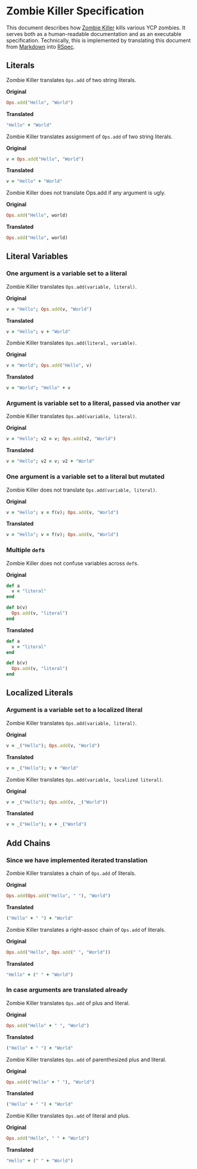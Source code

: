 Zombie Killer Specification
===========================

This document describes how [Zombie
Killer](https://github.com/yast/zombie-killer) kills various YCP zombies. It
serves both as a human-readable documentation and as an executable
specification. Technically, this is implemented by translating this document
from [Markdown](http://daringfireball.net/projects/markdown/) into
[RSpec](http://rspec.info/).

Literals
--------

Zombie Killer translates `Ops.add` of two string literals.

**Original**

```ruby
Ops.add("Hello", "World")
```

**Translated**

```ruby
"Hello" + "World"
```

Zombie Killer translates assignment of `Ops.add` of two string literals.

**Original**

```ruby
v = Ops.add("Hello", "World")
```

**Translated**

```ruby
v = "Hello" + "World"
```

Zombie Killer does not translate Ops.add if any argument is ugly.

**Original**

```ruby
Ops.add("Hello", world)
```

**Translated**

```ruby
Ops.add("Hello", world)
```

Literal Variables
-----------------

### One argument is a variable set to a literal

Zombie Killer translates `Ops.add(variable, literal)`.

**Original**

```ruby
v = "Hello"; Ops.add(v, "World")
```

**Translated**

```ruby
v = "Hello"; v + "World"
```

Zombie Killer translates `Ops.add(literal, variable)`.

**Original**

```ruby
v = "World"; Ops.add("Hello", v)
```

**Translated**

```ruby
v = "World"; "Hello" + v
```

### Argument is variable set to a literal, passed via another var

Zombie Killer translates `Ops.add(variable, literal)`.

**Original**

```ruby
v = "Hello"; v2 = v; Ops.add(v2, "World")
```

**Translated**

```ruby
v = "Hello"; v2 = v; v2 + "World"
```

### One argument is a variable set to a literal but mutated

Zombie Killer does not translate `Ops.add(variable, literal)`.

**Original**

```ruby
v = "Hello"; v = f(v); Ops.add(v, "World")
```

**Translated**

```ruby
v = "Hello"; v = f(v); Ops.add(v, "World")
```

### Multiple `def`s

Zombie Killer does not confuse variables across `def`s.

**Original**

```ruby
def a
  v = "literal"
end

def b(v)
  Ops.add(v, "literal")
end
```

**Translated**

```ruby
def a
  v = "literal"
end

def b(v)
  Ops.add(v, "literal")
end
```

Localized Literals
------------------

### Argument is a variable set to a localized literal

Zombie Killer translates `Ops.add(variable, literal)`.

**Original**

```ruby
v = _("Hello"); Ops.add(v, "World")
```

**Translated**

```ruby
v = _("Hello"); v + "World"
```

Zombie Killer translates `Ops.add(variable, localized literal)`.

**Original**

```ruby
v = _("Hello"); Ops.add(v, _("World"))
```

**Translated**

```ruby
v = _("Hello"); v + _("World")
```

Add Chains
----------

### Since we have implemented iterated translation

Zombie Killer translates a chain of `Ops.add` of literals.

**Original**

```ruby
Ops.add(Ops.add("Hello", " "), "World")
```

**Translated**

```ruby
("Hello" + " ") + "World"
```
Zombie Killer translates a right-assoc chain of `Ops.add` of literals.

**Original**

```ruby
Ops.add("Hello", Ops.add(" ", "World"))
```

**Translated**

```ruby
"Hello" + (" " + "World")
```
### In case arguments are translated already

Zombie Killer translates `Ops.add` of plus and literal.

**Original**

```ruby
Ops.add("Hello" + " ", "World")
```

**Translated**

```ruby
("Hello" + " ") + "World"
```

Zombie Killer translates `Ops.add` of parenthesized plus and literal.

**Original**

```ruby
Ops.add(("Hello" + " "), "World")
```

**Translated**

```ruby
("Hello" + " ") + "World"
```

Zombie Killer translates `Ops.add` of literal and plus.

**Original**

```ruby
Ops.add("Hello", " " + "World")
```

**Translated**

```ruby
"Hello" + (" " + "World")
```
